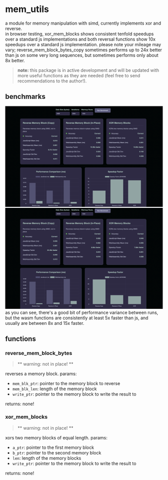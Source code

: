 # mem_utils
a module for memory manipulation with simd, currently implements xor and reverse.  
in browser testing, xor_mem_blocks shows consistent tenfold speedups over a standard js implementations and both reversal functions show 10x speedups over a standard js implementation. please note your mileage may vary; reverse_mem_block_bytes_copy sometimes performs up to 24x better than js on some very long sequences, but sometimes performs only about 8x better. 

>**note:** this package is in active development and will be updated with more useful functions as they are needed (feel free to send recommendations to the author!).

## benchmarks 
![benchmark results](./benchmark/assets/variance1.png)
![benchmark results](./benchmark/assets/variance2.png)
as you can see, there's a good bit of performance variance between runs, but the wasm functions are consistently at least 5x faster than js, and usually are between 8x and 15x faster. 

## functions
### reverse_mem_block_bytes
> ** warning: not in place! **  

reverses a memory block.
params: 
- `mem_blk_ptr`: pointer to the memory block to reverse
- `mem_blk_len`: length of the memory block
- `write_ptr`: pointer to the memory block to write the result to

returns: none!

### xor_mem_blocks
> ** warning: not in place! **  

xors two memory blocks of equal length. 
params: 
- `a_ptr`: pointer to the first memory block
- `b_ptr`: pointer to the second memory block
- `len`: length of the memory blocks
- `write_ptr`: pointer to the memory block to write the result to

returns: none!
